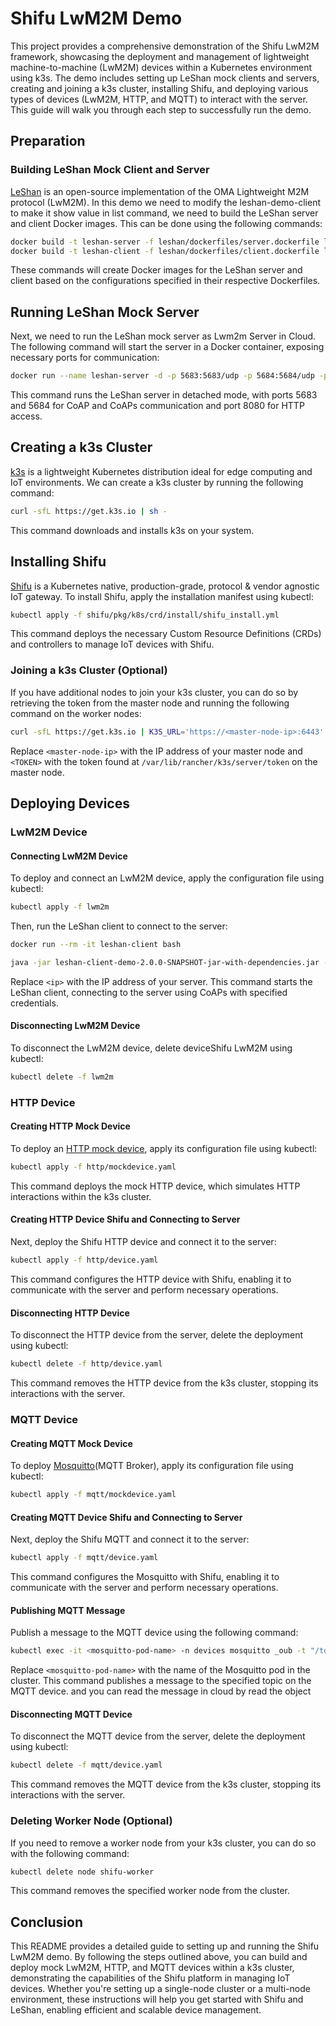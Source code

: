 # Shifu LwM2M Demo

This project provides a comprehensive demonstration of the Shifu LwM2M framework, showcasing the deployment and management of lightweight machine-to-machine (LwM2M) devices within a Kubernetes environment using k3s. The demo includes setting up LeShan mock clients and servers, creating and joining a k3s cluster, installing Shifu, and deploying various types of devices (LwM2M, HTTP, and MQTT) to interact with the server. This guide will walk you through each step to successfully run the demo.

## Preparation

### Building LeShan Mock Client and Server

[LeShan](https://github.com/eclipse-leshan/leshan) is an open-source implementation of the OMA Lightweight M2M protocol (LwM2M). In this demo we need to modify the leshan-demo-client to make it show value in list command, we need to build the LeShan server and client Docker images. This can be done using the following commands:

```bash
docker build -t leshan-server -f leshan/dockerfiles/server.dockerfile leshan
docker build -t leshan-client -f leshan/dockerfiles/client.dockerfile leshan
```

These commands will create Docker images for the LeShan server and client based on the configurations specified in their respective Dockerfiles.

## Running LeShan Mock Server

Next, we need to run the LeShan mock server as Lwm2m Server in Cloud. The following command will start the server in a Docker container, exposing necessary ports for communication:

```bash
docker run --name leshan-server -d -p 5683:5683/udp -p 5684:5684/udp -p 8080:8080/tcp leshan-server
```

This command runs the LeShan server in detached mode, with ports 5683 and 5684 for CoAP and CoAPs communication and port 8080 for HTTP access.

## Creating a k3s Cluster

[k3s](https://k3s.io/) is a lightweight Kubernetes distribution ideal for edge computing and IoT environments. We can create a k3s cluster by running the following command:

```bash
curl -sfL https://get.k3s.io | sh -
```

This command downloads and installs k3s on your system.

## Installing Shifu

[Shifu](https://shifu.dev/) is a Kubernetes native, production-grade, protocol & vendor agnostic IoT gateway. To install Shifu, apply the installation manifest using kubectl:

```bash
kubectl apply -f shifu/pkg/k8s/crd/install/shifu_install.yml
```

This command deploys the necessary Custom Resource Definitions (CRDs) and controllers to manage IoT devices with Shifu.

### Joining a k3s Cluster (Optional)

If you have additional nodes to join your k3s cluster, you can do so by retrieving the token from the master node and running the following command on the worker nodes:

```bash
curl -sfL https://get.k3s.io | K3S_URL='https://<master-node-ip>:6443' K3S_TOKEN='<TOKEN>' K3S_NODE_NAME=shifu-worker sh -
```

Replace `<master-node-ip>` with the IP address of your master node and `<TOKEN>` with the token found at `/var/lib/rancher/k3s/server/token` on the master node.

## Deploying Devices

### LwM2M Device

#### Connecting LwM2M Device

To deploy and connect an LwM2M device, apply the configuration file using kubectl:

```bash
kubectl apply -f lwm2m
```

Then, run the LeShan client to connect to the server:

```bash
docker run --rm -it leshan-client bash

java -jar leshan-client-demo-2.0.0-SNAPSHOT-jar-with-dependencies.jar -u coaps://<ip>:30001 -n test -i hint -p ABC123 -c TLS_PSK_WITH_AES_128_CCM_8
```

Replace `<ip>` with the IP address of your server. This command starts the LeShan client, connecting to the server using CoAPs with specified credentials.

#### Disconnecting LwM2M Device

To disconnect the LwM2M device, delete deviceShifu LwM2M using kubectl:

```bash
kubectl delete -f lwm2m
```

### HTTP Device

#### Creating HTTP Mock Device

To deploy an [HTTP mock device](https://shifu.dev/docs/tutorials/demo-try#2-interact-with-the-thermometer), apply its configuration file using kubectl:

```bash
kubectl apply -f http/mockdevice.yaml
```

This command deploys the mock HTTP device, which simulates HTTP interactions within the k3s cluster.

#### Creating HTTP Device Shifu and Connecting to Server

Next, deploy the Shifu HTTP device and connect it to the server:

```bash
kubectl apply -f http/device.yaml
```

This command configures the HTTP device with Shifu, enabling it to communicate with the server and perform necessary operations.

#### Disconnecting HTTP Device

To disconnect the HTTP device from the server, delete the deployment using kubectl:

```bash
kubectl delete -f http/device.yaml
```

This command removes the HTTP device from the k3s cluster, stopping its interactions with the server.

### MQTT Device

#### Creating MQTT Mock Device

To deploy [Mosquitto](https://mosquitto.org/)(MQTT Broker), apply its configuration file using kubectl:

```bash
kubectl apply -f mqtt/mockdevice.yaml
```

#### Creating MQTT Device Shifu and Connecting to Server

Next, deploy the Shifu MQTT and connect it to the server:

```bash
kubectl apply -f mqtt/device.yaml
```

This command configures the Mosquitto with Shifu, enabling it to communicate with the server and perform necessary operations.

#### Publishing MQTT Message

Publish a message to the MQTT device using the following command:

```bash
kubectl exec -it <mosquitto-pod-name> -n devices mosquitto _oub -t "/topic/channel1" -m Hello, World
```

Replace `<mosquitto-pod-name>` with the name of the Mosquitto pod in the cluster. This command publishes a message to the specified topic on the MQTT device. and you can read the message in cloud by read the object

#### Disconnecting MQTT Device

To disconnect the MQTT device from the server, delete the deployment using kubectl:

```bash
kubectl delete -f mqtt/device.yaml
```

This command removes the MQTT device from the k3s cluster, stopping its interactions with the server.


### Deleting Worker Node (Optional)

If you need to remove a worker node from your k3s cluster, you can do so with the following command:

```bash
kubectl delete node shifu-worker
```

This command removes the specified worker node from the cluster.

## Conclusion

This README provides a detailed guide to setting up and running the Shifu LwM2M demo. By following the steps outlined above, you can build and deploy mock LwM2M, HTTP, and MQTT devices within a k3s cluster, demonstrating the capabilities of the Shifu platform in managing IoT devices. Whether you're setting up a single-node cluster or a multi-node environment, these instructions will help you get started with Shifu and LeShan, enabling efficient and scalable device management.